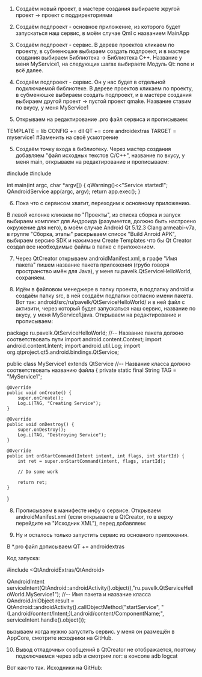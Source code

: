 1. Создаём новый проект, в мастере создания выбираете жругой проект -> проект с поддиректориями

2. Создаём подпроект - основное приложение, из которого будет запускаться наш сервис, в моём случае Qml с названием MainApp

3. Создаём подпроект - сервис. В дереве проектов кликаем по проекту, в субменюшке выбираем создать подпроект, и в мастере создания выбираем Библиотека -> Библиотека C++. Название у меня MyService1, на следующих шагах выбираете Модуль Qt:  none и всё далее.


3. Создаём подпроект - сервис. Он у нас будет в отдельной подключаемой библиотеке.
В дереве проектов кликаем по проекту, в субменюшке выбираем создать подпроект, и в мастере создания выбираем другой проект -> пустой проект qmake. Название ставим по вкусу, у меня MyService1

4. Открываем на редактирование .pro файл сервиса и прописываем:

TEMPLATE = lib
CONFIG += dll
QT += core androidextras
TARGET = myservice1 #Заменить на своё усмотрение

5. Создаём точку входа в библиотеку. Через мастер создания добавляем "файл исходных текстов C/C++", название по вкусу, у меня main, открываем на редактирование и прописываем:

#include <QAndroidService>
#include <QDebug>

int main(int argc, char *argv[])
{
    qWarning()<<"Service started!";
    QAndroidService app(argc, argv);
    return app.exec();
}


6. Пока что с сервисом хватит, переходим к основному приложению.

В левой колонке кликаем по "Проекты", из списка сборка и запуск выбираем комплект для Андроида (разумеется, должно быть настроено окружение для него), в моём случае Android Qt 5.12.3 Clang armeabi-v7a, в группе "Сборка, этапы" раскрываем список "Build Anroid APK", выбираем версию SDK и нажимаем Create Templates что бы Qt Creator создал все необходимые файлы в папке с приложением.

7. Через QtCreator открываем androidManifest.xml, в графе "Имя пакета" пишем название пакета приложения (грубо говоря пространство имён для Java), у меня ru.pavelk.QtServiceHelloWorld, сохраняем.


8. Идём в файловом менеджере в папку проекта, в подпапку android и создаём папку src, в ней создаём подпапки согласно имени пакета. 
Вот так: android/src/ru/pavelk/QtServiceHelloWorld/ и в ней файл с активити, через который будет запускаться наш сервис, название по вкусу, у меня MyService1.java. Открываем на редактирование и прописываем:

package ru.pavelk.QtServiceHelloWorld; //-- Название пакета должно соответствовать пути
import android.content.Context;
import android.content.Intent;
import android.util.Log;
import org.qtproject.qt5.android.bindings.QtService;

public class MyService1 extends QtService //-- Название класса должно соответствовать названию файла
{
    private static final String TAG = "MyService1";

    @Override
    public void onCreate() {
        super.onCreate();
        Log.i(TAG, "Creating Service");
    }

    @Override
    public void onDestroy() {
        super.onDestroy();
        Log.i(TAG, "Destroying Service");
    }

    @Override
    public int onStartCommand(Intent intent, int flags, int startId) {
        int ret = super.onStartCommand(intent, flags, startId);

        // Do some work

        return ret;
    }  
   
}


8. Прописываем в манифесте инфу о сервисе. Открываем androidManifest.xml (если открываете в QtCreator, то в верху перейдите на "Исходник XML"), перед </appplication> добавляем:

 	<!-- Название сервиса как название пакета и через точку класс активности, название процесса сервиса по вкусу -->
	<service android:name="ru.pavelk.QtServiceHelloWorld.MyService1" android:process=":MyService1Process">
   
   	<!-- Имя библиотеки сервиса, т.е. значение TARGET из pro файла сервиса -->
	<meta-data android:name="android.app.lib_name" android:value="myservice1"/> 
	<!-- Что бы мог запускаться в фоне -->
    <meta-data android:name="android.app.background_running" android:value="true"/> 
    
	<!-- Библиотеки Qt, можно скопировать из основной activity, которая выше в файле -->
	<meta-data android:name="android.app.qt_sources_resource_id" android:resource="@array/qt_sources"/>
	<meta-data android:name="android.app.repository" android:value="default"/>
	<meta-data android:name="android.app.qt_libs_resource_id" android:resource="@array/qt_libs"/>
	<meta-data android:name="android.app.bundled_libs_resource_id" android:resource="@array/bundled_libs"/>
	<!-- Deploy Qt libs as part of package -->
	<meta-data android:name="android.app.bundle_local_qt_libs" android:value="-- %%BUNDLE_LOCAL_QT_LIBS%% --"/>
	<meta-data android:name="android.app.bundled_in_lib_resource_id" android:resource="@array/bundled_in_lib"/>
	<meta-data android:name="android.app.bundled_in_assets_resource_id" android:resource="@array/bundled_in_assets"/>
	<!-- Run with local libs -->
	<meta-data android:name="android.app.use_local_qt_libs" android:value="-- %%USE_LOCAL_QT_LIBS%% --"/>
	<meta-data android:name="android.app.libs_prefix" android:value="/data/local/tmp/qt/"/>
	<meta-data android:name="android.app.load_local_libs" android:value="-- %%INSERT_LOCAL_LIBS%% --"/>
	<meta-data android:name="android.app.load_local_jars" android:value="-- %%INSERT_LOCAL_JARS%% --"/>
	<meta-data android:name="android.app.static_init_classes" android:value="-- %%INSERT_INIT_CLASSES%% --"/>  
</service>


9. Ну и осталось только запустить сервис из основного приложения. 

В *.pro файл дописываем QT += androidextras

Код запуска:

#include <QtAndroidExtras/QtAndroid>

QAndroidIntent serviceIntent(QtAndroid::androidActivity().object(),"ru.pavelk.QtServiceHelloWorld.MyService1"); //-- Имя пакета и название класса
    QAndroidJniObject result = QtAndroid::androidActivity().callObjectMethod("startService", "(Landroid/content/Intent;)Landroid/content/ComponentName;", serviceIntent.handle().object());



вызываем когда нужно запустить сервис.
у меня он размещён в AppCore, смотрите исходники на GitHub.



10. Вывод отладочных сообщений в QtCreator не отображается, поэтому подключаемся через adb и смотрим лог: в консоле adb logcat


Вот как-то так. Исходники на GitHub: 